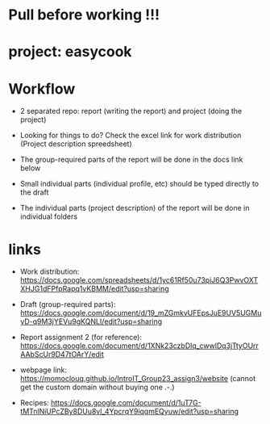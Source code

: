 # Pull before working !!!

# project: easycook

# Workflow 

- 2 separated repo: report (writing the report) and project (doing the project)

- Looking for things to do? Check the excel link for work distribution (Project description spreedsheet)

- The group-required parts of the report will be done in the docs link below
- Small individual parts (individual profile, etc) should be typed directly to the draft
- The individual parts (project description) of the report will be done in individual folders

# links
- Work distribution: https://docs.google.com/spreadsheets/d/1yc61Rf50u73piJ6Q3PwvOXTXHJG1dFPfpRapq1vKBMM/edit?usp=sharing

- Draft (group-required parts): https://docs.google.com/document/d/19_mZGmkvUFEpsJuE9UV5UGMuyD-q9M3jYEVu9gKQNLI/edit?usp=sharing

- Report assignment 2 (for reference): https://docs.google.com/document/d/1XNk23czbDlq_cwwlDq3jTtyOUrrAAbScUr9D47tOArY/edit

- webpage link: https://momoclouq.github.io/IntroIT_Group23_assign3/website (cannot get the custom domain without buying one .-.)

- Recipes: https://docs.google.com/document/d/1uT7G-tMTnlNiUPcZBy8DUu8vl_4YpcrqY9iqqmEQyuw/edit?usp=sharing

